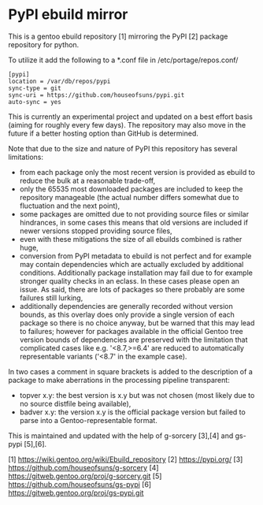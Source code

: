# PyPI ebuild mirror

This is a gentoo ebuild repository [1] mirroring the PyPI [2] package
repository for python.

To utilize it add the following to a *.conf file in
/etc/portage/repos.conf/

```
[pypi]
location = /var/db/repos/pypi
sync-type = git
sync-uri = https://github.com/houseofsuns/pypi.git
auto-sync = yes
```

This is currently an experimental project and updated on a best effort
basis (aiming for roughly every few days). The repository may also move
in the future if a better hosting option than GitHub is determined.

Note that due to the size and nature of PyPI this repository has several
limitations:
* from each package only the most recent version is provided as ebuild
  to reduce the bulk at a reasonable trade-off,
* only the 65535 most downloaded packages are included to keep the
  repository manageable (the actual number differs somewhat due to
  fluctuation and the next point),
* some packages are omitted due to not providing source files or similar
  hindrances, in some cases this means that old versions are included if
  newer versions stopped providing source files,
* even with these mitigations the size of all ebuilds combined is rather
  huge,
* conversion from PyPI metadata to ebuild is not perfect and for example
  may contain dependencies which are actually excluded by additional
  conditions. Additionally package installation may fail due to for
  example stronger quality checks in an eclass. In these cases please
  open an issue. As said, there are lots of packages so there probably
  are some failures still lurking,
* additionally dependencies are generally recorded without version
  bounds, as this overlay does only provide a single version of each
  package so there is no choice anyway, but be warned that this may lead
  to failures; however for packages available in the official Gentoo
  tree version bounds of dependencies are preserved with the limitation
  that complicated cases like e.g. '<8.7,>=6.4' are reduced to
  automatically representable variants ('<8.7' in the example case).

In two cases a comment in square brackets is added to the description of
a package to make aberrations in the processing pipeline transparent:
* topver x.y: the best version is x.y but was not chosen (most likely
  due to no source distfile being available),
* badver x.y: the version x.y is the official package version but failed
  to parse into a Gentoo-representable format.

This is maintained and updated with the help of g-sorcery [3],[4] and
gs-pypi [5],[6].

[1] https://wiki.gentoo.org/wiki/Ebuild_repository
[2] https://pypi.org/
[3] https://github.com/houseofsuns/g-sorcery
[4] https://gitweb.gentoo.org/proj/g-sorcery.git
[5] https://github.com/houseofsuns/gs-pypi
[6] https://gitweb.gentoo.org/proj/gs-pypi.git
